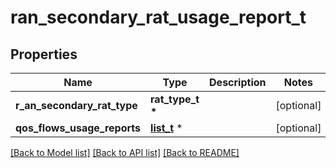 # ran_secondary_rat_usage_report_t

## Properties
Name | Type | Description | Notes
------------ | ------------- | ------------- | -------------
**r_an_secondary_rat_type** | **rat_type_t \*** |  | [optional] 
**qos_flows_usage_reports** | [**list_t**](qos_flows_usage_report.md) \* |  | [optional] 

[[Back to Model list]](../README.md#documentation-for-models) [[Back to API list]](../README.md#documentation-for-api-endpoints) [[Back to README]](../README.md)


